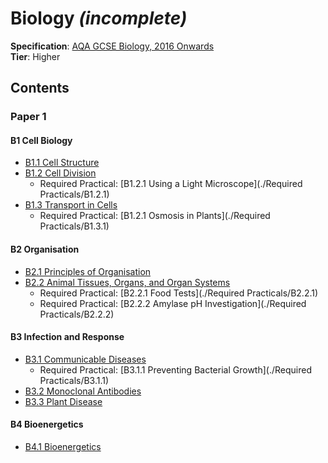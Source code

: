 # Biology _(incomplete)_
**Specification**: [AQA GCSE Biology, 2016 Onwards](https://filestore.aqa.org.uk/resources/biology/specifications/AQA-8461-SP-2016.PDF)  
**Tier**: Higher

## Contents
### Paper 1
#### B1 Cell Biology
* [B1.1 Cell Structure](./B1.1)
* [B1.2 Cell Division](./B1.2)
    - Required Practical: [B1.2.1 Using a Light Microscope](./Required Practicals/B1.2.1)
* [B1.3 Transport in Cells](./B1.3)
    - Required Practical: [B1.2.1 Osmosis in Plants](./Required Practicals/B1.3.1)

#### B2 Organisation
* [B2.1 Principles of Organisation](./B2.1)
* [B2.2 Animal Tissues, Organs, and Organ Systems](./B2.2)
    - Required Practical: [B2.2.1 Food Tests](./Required Practicals/B2.2.1)
    - Required Practical: [B2.2.2 Amylase pH Investigation](./Required Practicals/B2.2.2)

#### B3 Infection and Response
* [B3.1 Communicable Diseases](./B3.1)
    - Required Practical: [B3.1.1 Preventing Bacterial Growth](./Required Practicals/B3.1.1)
* [B3.2 Monoclonal Antibodies](./B3.2)
* [B3.3 Plant Disease](./B3.3)

#### B4 Bioenergetics
* [B4.1 Bioenergetics](./B4.1)
